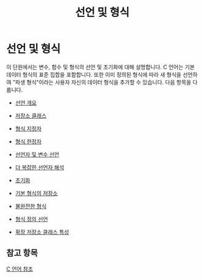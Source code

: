 ﻿---
title: 선언 및 형식
ms.date: 11/04/2016
helpviewer_keywords:
- data types [C]
- types [C]
- declarations [C++], C
- declarations [C++], types
ms.assetid: 432a2286-cf42-42ce-8baf-c908ffb57ca8
ms.openlocfilehash: b2caf3022f5a1b23d50d994c3408cf4024c69ea2
ms.sourcegitcommit: 6052185696adca270bc9bdbec45a626dd89cdcdd
ms.translationtype: HT
ms.contentlocale: ko-KR
ms.lasthandoff: 10/31/2018
ms.locfileid: "50607339"
---
# <a name="declarations-and-types"></a>선언 및 형식

이 단원에서는 변수, 함수 및 형식의 선언 및 초기화에 대해 설명합니다. C 언어는 기본 데이터 형식의 표준 집합을 포함합니다. 또한 이미 정의된 형식에 따라 새 형식을 선언하여 "파생 형식"이라는 사용자 자신의 데이터 형식을 추가할 수 있습니다. 다음 항목을 다룹니다.

- [선언 개요](../c-language/overview-of-declarations.md)

- [저장소 클래스](../c-language/c-storage-classes.md)

- [형식 지정자](../c-language/c-type-specifiers.md)

- [형식 한정자](../c-language/type-qualifiers.md)

- [선언자 및 변수 선언](../c-language/declarators-and-variable-declarations.md)

- [더 복잡한 선언자 해석](../c-language/interpreting-more-complex-declarators.md)

- [초기화](../c-language/initialization.md)

- [기본 형식의 저장소](../c-language/storage-of-basic-types.md)

- [불완전한 형식](../c-language/incomplete-types.md)

- [형식 정의 선언](../c-language/typedef-declarations.md)

- [확장 저장소 클래스 특성](../c-language/c-extended-storage-class-attributes.md)

## <a name="see-also"></a>참고 항목

[C 언어 참조](../c-language/c-language-reference.md)
